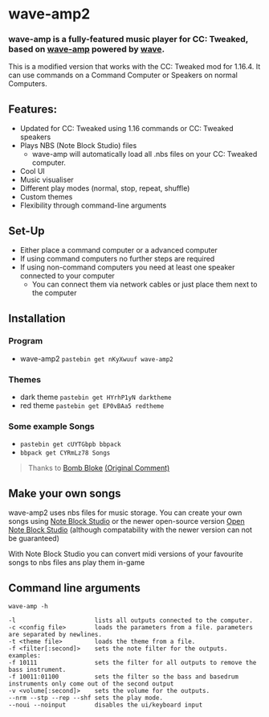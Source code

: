 # wave-amp2
### wave-amp is a fully-featured music player for  CC: Tweaked, based on [wave-amp](http://www.computercraft.info/forums2/index.php?/topic/28091-wave-amp-a-fully-featured-music-player/) powered by [wave](https://github.com/CrazedProgrammer/wave).

This is a modified version that works with the CC: Tweaked mod for 1.16.4.
It can use commands on a Command Computer or Speakers on normal Computers.

## Features:
- Updated for CC: Tweaked using 1.16 commands or CC: Tweaked speakers
- Plays NBS (Note Block Studio) files
  - wave-amp will automatically load all .nbs files on your CC: Tweaked computer.
- Cool UI
- Music visualiser
- Different play modes (normal, stop, repeat, shuffle)
- Custom themes
- Flexibility through command-line arguments

## Set-Up
- Either place a command computer or a advanced computer
- If using command computers no further steps are required
- If using non-command computers you need at least one speaker connected to your computer
  - You can connect them via network cables or just place them next to the computer

## Installation

### Program
- wave-amp2 `pastebin get nKyXwuuf wave-amp2`
### Themes
- dark theme `pastebin get HYrhP1yN darktheme`
- red theme `pastebin get EP0vBAa5 redtheme`
### Some example Songs
- `pastebin get cUYTGbpb bbpack`
- `bbpack get CYRmLz78 Songs`
> Thanks to [Bomb Bloke](http://www.computercraft.info/forums2/index.php?/user/15121-bomb-bloke/) [(Original Comment)](http://www.computercraft.info/forums2/index.php?/topic/28091-wave-amp-a-fully-featured-music-player/page__view__findpost__p__262827)

## Make your own songs
wave-amp2 uses nbs files for music storage. You can create your own songs using [Note Block Studio](https://www.stuffbydavid.com/mcnbs) or the newer open-source version [Open Note Block Studio](https://opennbs.org/) (although compatability with the newer version can not be guaranteed)

With Note Block Studio you can convert midi versions of your favourite songs to nbs files ans play them in-game

## Command line arguments
```
wave-amp -h

-l                      lists all outputs connected to the computer.
-c <config file>        loads the parameters from a file. parameters are separated by newlines.
-t <theme file>         loads the theme from a file.
-f <filter[:second]>    sets the note filter for the outputs.
examples:
-f 10111                sets the filter for all outputs to remove the bass instrument.
-f 10011:01100          sets the filter so the bass and basedrum instruments only come out of the second output
-v <volume[:second]>    sets the volume for the outputs.
--nrm --stp --rep --shf sets the play mode.
--noui --noinput        disables the ui/keyboard input
```
